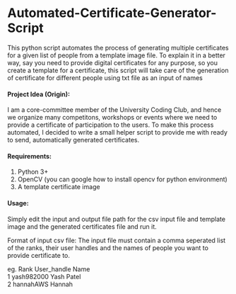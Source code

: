 # Automated-Certificate-Generator-Script

This python script automates the process of generating multiple certificates for a given list of people from a template image file. To explain it in a better way, say you need to provide digital certificates for any purpose, so you create a template for a certificate, this script will take care of the generation of certificate for different people using txt file as an input of names

#### Project Idea (Origin):
I am a core-committee member of the University Coding Club, and hence we organize many competitons, workshops or events where we need to provide a certificate of participation to the users. To make this process automated, I decided to write a small helper script to provide me with ready to send, automatically generated certificates. 

#### Requirements:
1. Python 3+
2. OpenCV (you can google how to install opencv for python environment)
3. A template certificate image

#### Usage:
Simply edit the input and output file path for the csv input file and template image and the generated certificates file and run it.

Format of input csv file:
The input file must contain a comma seperated list of the ranks, their user handles and the names of people you want to provide certificate to.

eg. Rank  User_handle Name  
    1     yash982000  Yash Patel  
    2     hannahAWS   Hannah
    
